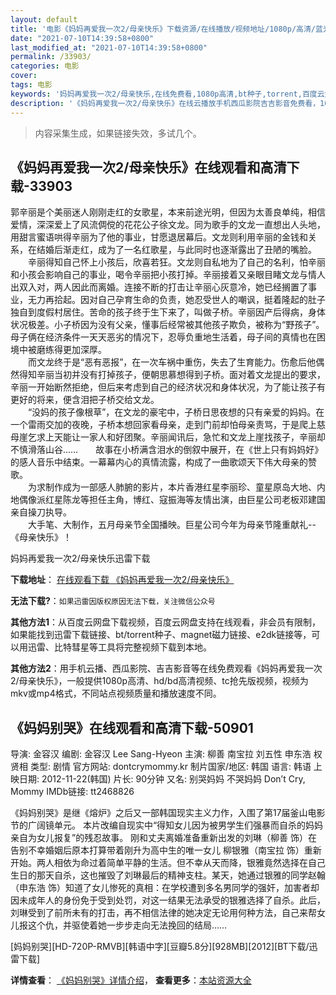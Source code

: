```yaml
---
layout: default
title: '电影《妈妈再爱我一次2/母亲快乐》下载资源/在线播放/视频地址/1080p/高清/蓝光'
date: "2021-07-10T14:39:58+0800"
last_modified_at: "2021-07-10T14:39:58+0800"
permalink: /33903/
categories: 电影
cover:
tags: 电影
keywords: '妈妈再爱我一次2/母亲快乐,在线免费看,1080p高清,bt种子,torrent,百度云盘,magnet,磁力链,迅雷下载资源'
description: '《妈妈再爱我一次2/母亲快乐》在线云播放手机西瓜影院吉吉影音免费看，1080p高清bd/hd未删减完整版和tc抢先枪版，mkv/mp4格式，附带bt/torrent种子、magnet/磁力链、百度云盘、网盘资源迅雷下载链接'
---
```


>内容采集生成，如果链接失效，多试几个。


## 《妈妈再爱我一次2/母亲快乐》在线观看和高清下载-33903

郭辛丽是个美丽迷人刚刚走红的女歌星，本来前途光明，但因为太善良单纯，相信爱情，深深爱上了风流倜傥的花花公子徐文龙。同为歌手的文龙一直想出人头地，用甜言蜜语哄得辛丽为了他的事业，甘愿退居幕后。文龙则利用辛丽的金钱和关系，在结婚后渐走红，成为了一名红歌星，与此同时也逐渐露出了丑陋的嘴脸。 　　辛丽得知自己怀上小孩后，欣喜若狂。文龙则自私地为了自己的名利，怕辛丽和小孩会影响自己的事业，喝令辛丽把小孩打掉。辛丽接着又亲眼目睹文龙与情人出双入对，两人因此而离婚。连接不断的打击让辛丽心灰意冷，她已经搁置了事业，无力再拾起。因对自己孕育生命的负责，她忍受世人的嘲讽，挺着隆起的肚子独自到度假村居住。苦命的孩子终于生下来了，叫做子桥。辛丽因产后得病，身体状况极差。小子桥因为没有父亲，懂事后经常被其他孩子欺负，被称为&ldquo;野孩子&rdquo;。母子俩在经济条件一天天恶劣的情况下，忍辱负重地生活着，母子间的真情也在困境中被磨练得更加深厚。<br />　　而文龙终于是“恶有恶报”，在一次车祸中重伤，失去了生育能力。伤愈后他偶然得知辛丽当初并没有打掉孩子，便朝思慕想得到子桥。面对着文龙提出的要求，辛丽一开始断然拒绝，但后来考虑到自己的经济状况和身体状况，为了能让孩子有更好的将来，便含泪把子桥交给文龙。<br />　　“没妈的孩子像根草”，在文龙的豪宅中，子桥日思夜想的只有亲爱的妈妈。在一个雷雨交加的夜晚，子桥本想回家看母亲，走到门前却怕母亲责骂，于是爬上慈母崖乞求上天能让一家人和好团聚。辛丽闻讯后，急忙和文龙上崖找孩子，辛丽却不慎滑落山谷……　　故事在小桥满含泪水的倒叙中展开，在《世上只有妈妈好》的感人音乐中结束。一幕幕内心的真情流露，构成了一曲歌颂天下伟大母亲的赞歌。<br />　　为求制作成为一部感人肺腑的影片，本片香港红星李丽珍、童星原岛大地、内地偶像派红星陈龙等担任主角，博红、寇振海等友情出演，由巨星公司老板邓建国亲自操刀执导。<br />　　大手笔、大制作，五月母亲节全国播映。巨星公司今年为母亲节隆重献礼--《母亲快乐》！


妈妈再爱我一次2/母亲快乐迅雷下载

**下载地址**： [在线观看下载 《妈妈再爱我一次2/母亲快乐》](https://www.993dy.com//vod-detail-id-14992.html) 


**无法下载?**：`如果迅雷因版权原因无法下载，关注微信公众号 `

**其他方法1**：从百度云网盘下载视频，百度云网盘支持在线观看，非会员有限制，如果能找到迅雷下载链接、bt/torrent种子、magnet磁力链接、e2dk链接等，可以用迅雷、比特彗星等工具将完整视频下载到本地。

**其他方法2**：用手机云播、西瓜影院、吉吉影音等在线免费观看《妈妈再爱我一次2/母亲快乐》，一般提供1080p高清、hd/bd高清视频、tc抢先版视频，视频为mkv或mp4格式，不同站点视频质量和播放速度不同。


## 《妈妈别哭》在线观看和高清下载-50901

导演: 金容汉 编剧: 金容汉 Lee Sang-Hyeon 主演: 柳善 南宝拉 刘五性 申东浩 权贤相 类型: 剧情 官方网站: dontcrymommy.kr 制片国家/地区: 韩国 语言: 韩语 上映日期: 2012-11-22(韩国) 片长: 90分钟 又名: 别哭妈妈 不哭妈妈 Don’t Cry, Mommy IMDb链接: tt2468826

《妈妈别哭》是继《熔炉》之后又一部韩国现实主义力作，入围了第17届釜山电影节的广阔镜单元。 本片改编自现实中“得知女儿因为被男学生们强暴而自杀的妈妈亲自为女儿报复”的残忍故事。 刚和丈夫离婚准备重新出发的刘琳（柳善 饰）在告别不幸婚姻后原本打算带着刚升为高中生的唯一女儿 柳银雅（南宝拉 饰）重新开始。两人相依为命过着简单平静的生活。但不幸从天而降，银雅竟然选择在自己生日的那天自杀，这也摧毁了刘琳最后的精神支柱。某天，她通过银雅的同学赵翰（申东浩 饰）知道了女儿惨死的真相：在学校遭到多名男同学的强奸，加害者却因未成年人的身份免于受到处罚，对这一结果无法承受的银雅选择了自杀。此后，刘琳受到了前所未有的打击，再不相信法律的她决定无论用何种方法，自己来帮女儿报这个仇，并驱使着她一步步走向无法挽回的结局……


[妈妈别哭][HD-720P-RMVB][韩语中字][豆瓣5.8分][928MB][2012][BT下载/迅雷下载]

**详情查看**： [《妈妈别哭》详情介绍](/movie/50901/)， **查看更多**：[本站资源大全](/movie/t/all/)

